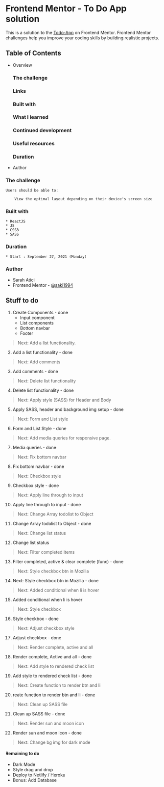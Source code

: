 # Frontend Mentor - To Do App solution

This is a solution to the [Todo-App](https://www.frontendmentor.io/challenges/todo-app-Su1_KokOW) on Frontend Mentor. Frontend Mentor challenges help you improve your coding skills by building realistic projects.


## Table of Contents 

* Overview
    ### The challenge
    ### Links
    ### Built with
    ### What I learned
    ### Continued development
    ### Useful resources
    ### Duration
* Author
 
 ### The challenge
    Users should be able to:

        View the optimal layout depending on their device's screen size

### Built with
    * ReactJS
    * JS
    * CSS3
    * SASS

### Duration
    * Start : September 27, 2021 (Monday)


### Author
* Sarah Atici
* Frontend Mentor - [@saki1994](https://www.frontendmentor.io/profile/saki1994)


## Stuff to do

1. Create Components - done
    * Input component 
    * List components 
    * Bottom navbar 
    * Footer 
  
 > Next: Add a list functionality.

 2. Add a list functionality - done
 > Next: Add comments

 3. Add comments - done
 > Next: Delete list functionality

 4. Delete list functionality - done
 > Next: Apply style  (SASS) for Header and Body 

 5. Apply SASS, header and background img setup - done
 > Next: Form and List style

 6. Form and List Style - done
 > Next: Add media queries for responsive page.

 7. Media queries - done
 > Next: Fix bottom navbar

 8. Fix bottom navbar - done
 > Next: Checkbox style

 9. Checkbox style - done
 > Next: Apply line through to input

 10. Apply line through to input - done
 > Next: Change Array todolist to Object

 11. Change Array todolist to Object - done
 > Next: Change list status 

 12. Change list status
 > Next: Filter completed items

 13. Filter completed, active & clear complete (func) - done
 > Next: Style checkbox btn in Mozilla

 14. Next: Style checkbox btn in Mozilla - done 
 > Next: Added conditional when li is hover

15. Added conditional when li is hover
> Next: Style checkbox

16. Style checkbox - done
> Next: Adjust checkbox style

17. Adjust checkbox - done
> Next: Render complete, active and all

18. Render complete, Active and all - done
> Next: Add style to rendered check list

19. Add style to rendered check list - done
> Next: Create function to render btn and li

20. reate function to render btn and li - done
> Next: Clean up SASS file

21. Clean up SASS file - done
> Next: Render sun and moon icon

22. Render sun and moon icon - done
> Next: Change bg img for dark mode

 #### Remaining to do
 * Dark Mode  
 * Style drag and drop
 * Deploy to Netlify / Heroku
 * Bonus: Add Database
 
 